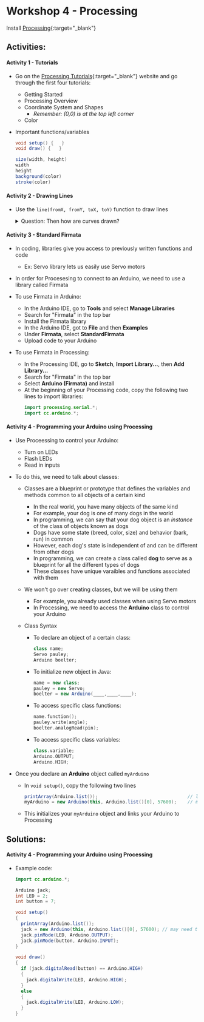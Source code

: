 # Workshop 4 - Processing

Install [Processing](https://processing.org/download/){:target="_blank"}

## Activities:

#### Activity 1 - Tutorials
* Go on the [Processing Tutorials](https://processing.org/tutorials/){:target="_blank"} website and go through the first four tutorials:

  - Getting Started
  - Processing Overview
  - Coordinate System and Shapes
    - *Remember: (0,0) is at the top left corner*
  - Color

* Important functions/variables

    ```java
    void setup() {   }
    void draw() {   }
    
    size(width, height)
    width
    height
    background(color)
    stroke(color)
    ```

#### Activity 2 - Drawing Lines
* Use the `line(fromX, fromY, toX, toY)` function to draw lines

    <details>
    <summary>Question: Then how are curves drawn?</summary>
    <br>
    Curves are just a set of points with lines drawn between them! This is what we will use to plot our Pulse Ox signal!
    <br>
    </details>

#### Activity 3 - Standard Firmata
* In coding, libraries give you access to previously written functions and code
  - Ex: Servo library lets us easily use Servo motors

* In order for Procesesing to connect to an Arduino, we need to use a library called Firmata

* To use Firmata in Arduino:
  - In the Arduino IDE, go to **Tools** and select **Manage Libraries**
  - Search for "Firmata" in the top bar
  - Install the Firmata library
  - In the Arduino IDE, got to **File** and then **Examples**
  - Under **Firmata**, select **StandardFirmata**
  - Upload code to your Arduino

* To use Firmata in Processing:
  - In the Processing IDE, go to **Sketch**, **Import Library...**, then **Add Library...**
  - Search for "Firmata" in the top bar
  - Select **Arduino (Firmata)** and install
  - At the beginning of your Processing code, copy the following two lines to import libraries:
    ```java
    import processing.serial.*;
    import cc.arduino.*;
    ```


#### Activity 4 - Programming your Arduino using Processing
* Use Proceessing to control your Arduino:
  - Turn on LEDs
  - Flash LEDs
  - Read in inputs

* To do this, we need to talk about classes:
  - Classes are a blueprint or prototype that defines the variables and methods common to all objects of a certain kind
    - In the real world, you have many objects of the same kind
    - For example, your dog is one of many dogs in the world
    - In programming, we can say that your dog object is an *instance* of the class of objects known as dogs
    - Dogs have some state (breed, color, size) and behavior (bark, run) in common
    - However, each dog's state is independent of and can be different from other dogs
    - In programming, we can create a class called **dog** to serve as a blueprint for all the different types of dogs
    - These classes have unique varaibles and functions associated with them
  
  - We won't go over creating classes, but we will be using them
    - For example, you already used classes when using Servo motors
    - In Processing, we need to access the **Arduino** class to control your Arduino
    
  - Class Syntax
    - To declare an object of a certain class:
      ```java
      class name;
      Servo pauley;
      Arduino boelter;
      ```
    - To initialize new object in Java:
      ```java
      name = new class;
      pauley = new Servo;
      boelter = new Arduino(____,____,____);
      ```
    - To access specific class functions:
      ```c++
      name.function();
      pauley.write(angle);
      boelter.analogRead(pin);
      ```
    - To access specific class variables:
      ```c++
      class.variable;
      Arduino.OUTPUT;
      Arduino.HIGH;
      ```

* Once you declare an **Arduino** object called `myArduino`
    - In `void setup()`, copy the following two lines
      ```java
      printArray(Arduino.list());                                 // lists USB ports, find the one connected to Arduino
      myArduino = new Arduino(this, Arduino.list()[0], 57600);    // may need to change index value based on printed array
      ```
    - This initializes your `myArduino` object and links your Arduino to Processing


<!--
hide solutions
-->

## Solutions:
#### Activity 4 - Programming your Arduino using Processing
* Example code:

    ```java
    import cc.arduino.*;

    Arduino jack;
    int LED = 2;
    int button = 7;

    void setup()
    {
      printArray(Arduino.list());
      jack = new Arduino(this, Arduino.list()[0], 57600); // may need to change index value based on printed array
      jack.pinMode(LED, Arduino.OUTPUT);
      jack.pinMode(button, Arduino.INPUT);
    }

    void draw()
    {
      if (jack.digitalRead(button) == Arduino.HIGH)
      {
        jack.digitalWrite(LED, Arduino.HIGH);
      }
      else 
      {
        jack.digitalWrite(LED, Arduino.LOW);
      }
    }
    ```
